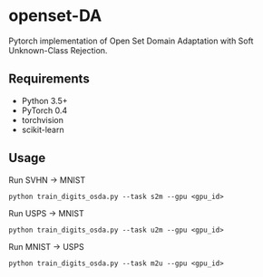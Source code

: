 # openset-DA
Pytorch implementation of Open Set Domain Adaptation with Soft Unknown-Class Rejection. 

## Requirements
- Python 3.5+
- PyTorch 0.4
- torchvision
- scikit-learn

## Usage
Run SVHN -> MNIST
```
python train_digits_osda.py --task s2m --gpu <gpu_id>
```
Run USPS -> MNIST
```
python train_digits_osda.py --task u2m --gpu <gpu_id>
```
Run MNIST -> USPS
```
python train_digits_osda.py --task m2u --gpu <gpu_id>
```
